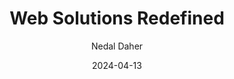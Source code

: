 ---
title: "Web Solutions Redefined"
description: "By leveraging our in-depth knowledge and experience, our team creates robust solutions tailored to meet specific client needs. Each project begins with a detailed analysis of the client's objectives, followed by the development of a strategic plan that aligns with these goals. We emphasize user-centered design, ensuring that user experience is at the forefront of our development process."
descriptionTwo : "Our solutions are not only aesthetically pleasing but also highly functional, incorporating the latest trends in web development and digital design. We focus on responsive design to ensure that all websites and applications perform seamlessly across various devices, from desktops to smartphones. We are committed to delivering high-quality solutions that meet the needs of our clients. Contact us today to learn more about our services and how we can help you achieve your goals. "
date: "2024-04-13"
author: "Nedal Daher"
image: "Technology.jpg"
id: "4"
---